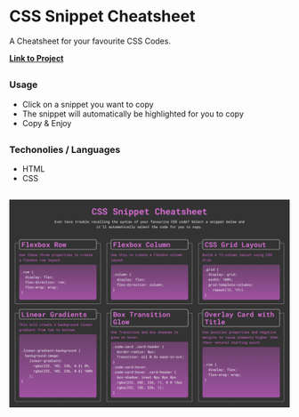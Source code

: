 # CSS Snippet Cheatsheet

A Cheatsheet for your favourite CSS Codes.

[**Link to Project**](sebzg.github.io/CSS-Cheatsheet/)

##
### Usage
- Click on a snippet you want to copy
- The snippet will automatically be highlighted for you to copy
- Copy & Enjoy

##
### Techonolies / Languages
- HTML
- CSS

##
![Project Demo](./assets/images/CSS-Cheatsheet-demo.png)